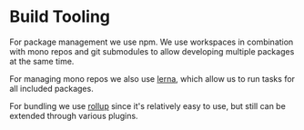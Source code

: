 # Build Tooling

For package management we use npm. We use workspaces in combination with mono repos and git submodules to allow developing multiple packages at the same time.

For managing mono repos we also use [lerna](https://lerna.js.org/), which allow
us to run tasks for all included packages.

For bundling we use [rollup](https://rollupjs.org) since it's relatively easy to
use, but still can be extended through various plugins.
